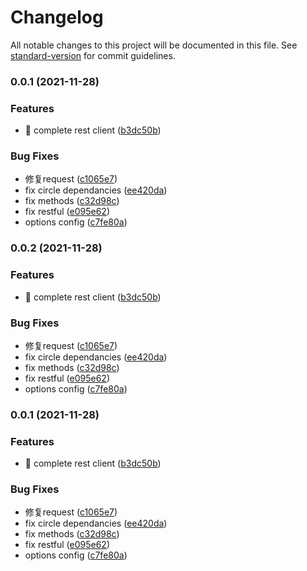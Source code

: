 # Changelog

All notable changes to this project will be documented in this file. See [standard-version](https://github.com/conventional-changelog/standard-version) for commit guidelines.

### 0.0.1 (2021-11-28)


### Features

* 🎸 complete rest client ([b3dc50b](https://github.com/vnues/resty-client/commit/b3dc50b75cd485fddc6d07cdf48aec9f1b85759c))


### Bug Fixes

* 修复request ([c1065e7](https://github.com/vnues/resty-client/commit/c1065e7ec005411c27d88a87843ee5e886ce1b22))
* fix circle dependancies ([ee420da](https://github.com/vnues/resty-client/commit/ee420daca0c8fd299d533eb3dc1384f50b4ccbbf))
* fix methods ([c32d98c](https://github.com/vnues/resty-client/commit/c32d98c073eb41f2d455af9eb1ab1b4cde7a9be6))
* fix restful ([e095e62](https://github.com/vnues/resty-client/commit/e095e62bf168cb791695845e233805124fc00375))
* options config ([c7fe80a](https://github.com/vnues/resty-client/commit/c7fe80a43c27bce5855007498b1258ed1ce8189d))

### 0.0.2 (2021-11-28)


### Features

* 🎸 complete rest client ([b3dc50b](https://github.com/vnues/resty-client/commit/b3dc50b75cd485fddc6d07cdf48aec9f1b85759c))


### Bug Fixes

* 修复request ([c1065e7](https://github.com/vnues/resty-client/commit/c1065e7ec005411c27d88a87843ee5e886ce1b22))
* fix circle dependancies ([ee420da](https://github.com/vnues/resty-client/commit/ee420daca0c8fd299d533eb3dc1384f50b4ccbbf))
* fix methods ([c32d98c](https://github.com/vnues/resty-client/commit/c32d98c073eb41f2d455af9eb1ab1b4cde7a9be6))
* fix restful ([e095e62](https://github.com/vnues/resty-client/commit/e095e62bf168cb791695845e233805124fc00375))
* options config ([c7fe80a](https://github.com/vnues/resty-client/commit/c7fe80a43c27bce5855007498b1258ed1ce8189d))

### 0.0.1 (2021-11-28)


### Features

* 🎸 complete rest client ([b3dc50b](https://github.com/vnues/resty-client/commit/b3dc50b75cd485fddc6d07cdf48aec9f1b85759c))


### Bug Fixes

* 修复request ([c1065e7](https://github.com/vnues/resty-client/commit/c1065e7ec005411c27d88a87843ee5e886ce1b22))
* fix circle dependancies ([ee420da](https://github.com/vnues/resty-client/commit/ee420daca0c8fd299d533eb3dc1384f50b4ccbbf))
* fix methods ([c32d98c](https://github.com/vnues/resty-client/commit/c32d98c073eb41f2d455af9eb1ab1b4cde7a9be6))
* fix restful ([e095e62](https://github.com/vnues/resty-client/commit/e095e62bf168cb791695845e233805124fc00375))
* options config ([c7fe80a](https://github.com/vnues/resty-client/commit/c7fe80a43c27bce5855007498b1258ed1ce8189d))
